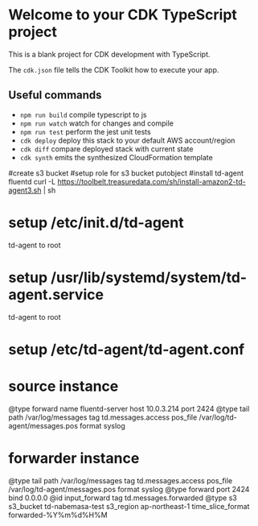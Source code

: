 # Welcome to your CDK TypeScript project

This is a blank project for CDK development with TypeScript.

The `cdk.json` file tells the CDK Toolkit how to execute your app.

## Useful commands

* `npm run build`   compile typescript to js
* `npm run watch`   watch for changes and compile
* `npm run test`    perform the jest unit tests
* `cdk deploy`      deploy this stack to your default AWS account/region
* `cdk diff`        compare deployed stack with current state
* `cdk synth`       emits the synthesized CloudFormation template

#create s3 bucket
#setup role for s3 bucket putobject
#install td-agent fluentd
curl -L https://toolbelt.treasuredata.com/sh/install-amazon2-td-agent3.sh | sh

# setup /etc/init.d/td-agent 
 td-agent to root
# setup  /usr/lib/systemd/system/td-agent.service
 td-agent to root
# setup /etc/td-agent/td-agent.conf
# source instance
 <match td.messages.access>
  @type forward
  <server>
    name fluentd-server
    host 10.0.3.214
    port 2424
  </server>
</match>
<source>
  @type tail
  path /var/log/messages
  tag td.messages.access
  pos_file /var/log/td-agent/messages.pos
  format syslog
</source>

# forwarder instance
<source>
  @type tail
  path /var/log/messages
  tag td.messages.access
  pos_file /var/log/td-agent/messages.pos
  format syslog
</source>
<source>
  @type forward
  port 2424
  bind 0.0.0.0
  @id input_forward
  tag td.messages.forwarded
</source>
<match td.messages.forwarded>
  @type s3
  s3_bucket td-nabemasa-test
  s3_region ap-northeast-1
  time_slice_format forwarded-%Y%m%d%H%M
</match>

